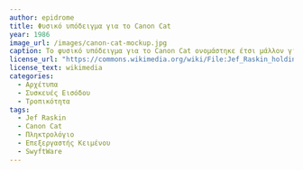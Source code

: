 ```yaml
---
author: epidrome
title: Φυσικό υπόδειγμα για το Canon Cat
year: 1986
image_url: /images/canon-cat-mockup.jpg
caption: Το φυσικό υπόδειγμα για το Canon Cat ονομάστηκε έτσι μάλλον γιατί δεν χρειαζόταν ποντίκι για την διάδραση και επιπλέον έμοιαζε με μια γάτα που κάθεται δίπλα σε έναν συγγραφέα που θα γράψει το επόμενο δημιούργημα του με μια συσκευή εστιασμένη σε αυτόν τον σκοπό, χωρίς λειτουργικό σύστημα, εφαρμογές, και αρχεία που δυσκολεύουν τον χρήστη.
license_url: "https://commons.wikimedia.org/wiki/File:Jef_Raskin_holding_Canon_Cat_model.png" 
license_text: wikimedia
categories:
  - Αρχέτυπα 
  - Συσκευές Εισόδου 
  - Τροπικότητα
tags:
  - Jef Raskin
  - Canon Cat
  - Πληκτρολόγιο 
  - Επεξεργαστής Κειμένου
  - SwyftWare
---
```

